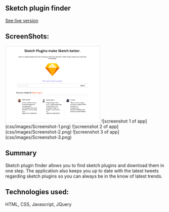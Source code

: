 ## Sketch plugin finder
[See live version](https://jessicaerazo.github.io/Sketch-App-plugin-search/)

## ScreenShots:
<img src="css/images/Screenshot-1.png" width="300">
![screenshot 1 of app](css/images/Screenshot-1.png)
![screenshot 2 of app](css/images/Screenshot-2.png)
![screenshot 3 of app](css/images/Screenshot-3.png)

## Summary

Sketch plugin finder allows you to find sketch plugins and download them in one step. The application also keeps you up to date with the latest tweets regarding sketch plugins so you can always be in the know of latest trends.

## Technologies used:
HTML, CSS, Javascript, JQuery